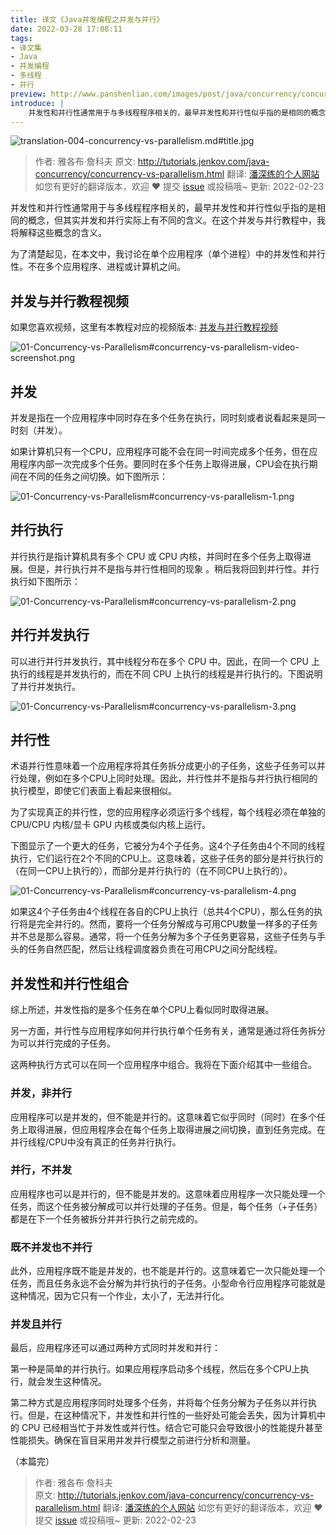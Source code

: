 ```yaml
---
title: 译文《Java并发编程之并发与并行》
date: 2022-03-28 17:08:11
tags:
- 译文集
- Java
- 并发编程
- 多线程
- 并行
preview: http://www.panshenlian.com/images/post/java/concurrency/concurrency-vs-parallelism/title.jpg
introduce: |
    并发性和并行性通常用于与多线程程序相关的，最早并发性和并行性似乎指的是相同的概念，但其实并发和并行实际上有不同的含义。在这个并发与并行教程中，我将解释这些概念的含义。
---
```


![translation-004-concurrency-vs-parallelism.md#title.jpg](http://www.panshenlian.com/images/post/java/concurrency/concurrency-vs-parallelism/title.jpg)

> 作者: 雅各布·詹科夫
> 原文: http://tutorials.jenkov.com/java-concurrency/concurrency-vs-parallelism.html
> 翻译: [潘深练的个人网站](http://www.panshenlian.com) 如您有更好的翻译版本，欢迎 ❤️ 提交 [issue](https://github.com/senlypan/concurrent-programming-docs/issues) 或投稿哦~
> 更新: 2022-02-23

并发性和并行性通常用于与多线程程序相关的，最早并发性和并行性似乎指的是相同的概念，但其实并发和并行实际上有不同的含义。在这个并发与并行教程中，我将解释这些概念的含义。

为了清楚起见，在本文中，我讨论在单个应用程序（单个进程）中的并发性和并行性。不在多个应用程序、进程或计算机之间。

## 并发与并行教程视频

如果您喜欢视频，这里有本教程对应的视频版本: [并发与并行教程视频](https://www.youtube.com/watch?v=Y1pgpn2gOSg&list=PLL8woMHwr36EDxjUoCzboZjedsnhLP1j4&index=9)

![01-Concurrency-vs-Parallelism#concurrency-vs-parallelism-video-screenshot.png](http://www.panshenlian.com/images/post/java/concurrency/concurrency-vs-parallelism/concurrency-vs-parallelism-video-screenshot.png)

## 并发

并发是指在一个应用程序中同时存在多个任务在执行，同时刻或者说看起来是同一时刻（并发）。

如果计算机只有一个CPU，应用程序可能不会在同一时间完成多个任务，但在应用程序内部一次完成多个任务。要同时在多个任务上取得进展，CPU会在执行期间在不同的任务之间切换。如下图所示：

![01-Concurrency-vs-Parallelism#concurrency-vs-parallelism-1.png](http://www.panshenlian.com/images/post/java/concurrency/concurrency-vs-parallelism/concurrency-vs-parallelism-1.png)

## 并行执行

并行执行是指计算机具有多个 CPU 或 CPU 内核，并同时在多个任务上取得进展。但是，并行执行并不是指与并行性相同的现象 。稍后我将回到并行性。并行执行如下图所示：

![01-Concurrency-vs-Parallelism#concurrency-vs-parallelism-2.png](http://www.panshenlian.com/images/post/java/concurrency/concurrency-vs-parallelism/concurrency-vs-parallelism-2.png)

## 并行并发执行

可以进行并行并发执行，其中线程分布在多个 CPU 中。因此，在同一个 CPU 上执行的线程是并发执行的，而在不同 CPU 上执行的线程是并行执行的。下图说明了并行并发执行。

![01-Concurrency-vs-Parallelism#concurrency-vs-parallelism-3.png](http://www.panshenlian.com/images/post/java/concurrency/concurrency-vs-parallelism/concurrency-vs-parallelism-3.png)

## 并行性

术语并行性意味着一个应用程序将其任务拆分成更小的子任务，这些子任务可以并行处理，例如在多个CPU上同时处理。因此，并行性并不是指与并行执行相同的执行模型，即使它们表面上看起来很相似。

为了实现真正的并行性，您的应用程序必须运行多个线程，每个线程必须在单独的 CPU/CPU 内核/显卡 GPU 内核或类似内核上运行。

下图显示了一个更大的任务，它被分为4个子任务。这4个子任务由4个不同的线程执行，它们运行在2个不同的CPU上。这意味着，这些子任务的部分是并行执行的（在同一CPU上执行的），而部分是并行执行的（在不同CPU上执行的）。

![01-Concurrency-vs-Parallelism#concurrency-vs-parallelism-4.png](http://www.panshenlian.com/images/post/java/concurrency/concurrency-vs-parallelism/concurrency-vs-parallelism-4.png)

如果这4个子任务由4个线程在各自的CPU上执行（总共4个CPU），那么任务的执行将是完全并行的。然而，要将一个任务分解成与可用CPU数量一样多的子任务并不总是那么容易。通常，将一个任务分解为多个子任务更容易，这些子任务与手头的任务自然匹配，然后让线程调度器负责在可用CPU之间分配线程。

## 并发性和并行性组合

综上所述，并发性指的是多个任务在单个CPU上看似同时取得进展。

另一方面，并行性与应用程序如何并行执行单个任务有关，通常是通过将任务拆分为可以并行完成的子任务。

这两种执行方式可以在同一个应用程序中组合。我将在下面介绍其中一些组合。

### 并发，非并行

应用程序可以是并发的，但不能是并行的。这意味着它似乎同时（同时）在多个任务上取得进展，但应用程序会在每个任务上取得进展之间切换，直到任务完成。在并行线程/CPU中没有真正的任务并行执行。

### 并行，不并发

应用程序也可以是并行的，但不能是并发的。这意味着应用程序一次只能处理一个任务，而这个任务被分解成可以并行处理的子任务。但是，每个任务（+子任务）都是在下一个任务被拆分并并行执行之前完成的。

### 既不并发也不并行

此外，应用程序既不能是并发的，也不能是并行的。这意味着它一次只能处理一个任务，而且任务永远不会分解为并行执行的子任务。小型命令行应用程序可能就是这种情况，因为它只有一个作业，太小了，无法并行化。

### 并发且并行

最后，应用程序还可以通过两种方式同时并发和并行：

第一种是简单的并行执行。如果应用程序启动多个线程，然后在多个CPU上执行，就会发生这种情况。

第二种方式是应用程序同时处理多个任务，并将每个任务分解为子任务以并行执行。但是，在这种情况下，并发性和并行性的一些好处可能会丢失，因为计算机中的 CPU 已经相当忙于并发性或并行性。结合它可能只会导致很小的性能提升甚至性能损失。确保在盲目采用并发并行模型之前进行分析和测量。

（本篇完）

> 作者: 雅各布·詹科夫  
> 原文: http://tutorials.jenkov.com/java-concurrency/concurrency-vs-parallelism.html
> 翻译: [潘深练的个人网站](http://www.panshenlian.com) 如您有更好的翻译版本，欢迎 ❤️ 提交 [issue](https://github.com/senlypan/concurrent-programming-docs/issues) 或投稿哦~
> 更新: 2022-02-23